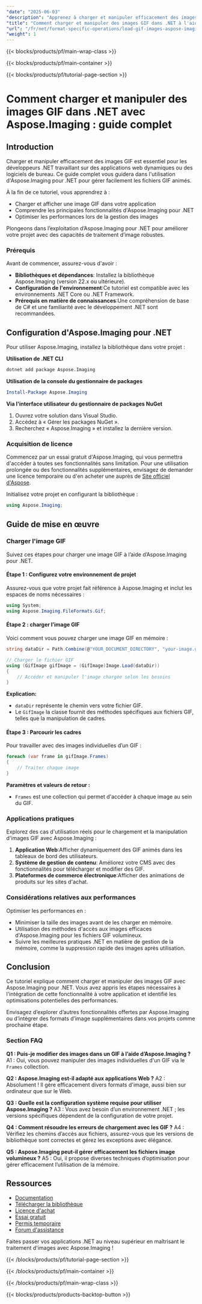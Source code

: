 ```yaml
---
"date": "2025-06-03"
"description": "Apprenez à charger et manipuler efficacement des images GIF dans vos applications .NET avec Aspose.Imaging. Ce guide complet couvre la configuration, des exemples de code et des conseils de performance."
"title": "Comment charger et manipuler des images GIF dans .NET à l'aide d'Aspose.Imaging ? Un guide complet"
"url": "/fr/net/format-specific-operations/load-gif-images-aspose-imaging-net-tutorial/"
"weight": 1
---
```


{{< blocks/products/pf/main-wrap-class >}}

{{< blocks/products/pf/main-container >}}

{{< blocks/products/pf/tutorial-page-section >}}
# Comment charger et manipuler des images GIF dans .NET avec Aspose.Imaging : guide complet

## Introduction

Charger et manipuler efficacement des images GIF est essentiel pour les développeurs .NET travaillant sur des applications web dynamiques ou des logiciels de bureau. Ce guide complet vous guidera dans l'utilisation d'Aspose.Imaging pour .NET pour gérer facilement les fichiers GIF animés.

À la fin de ce tutoriel, vous apprendrez à :
- Charger et afficher une image GIF dans votre application
- Comprendre les principales fonctionnalités d'Aspose.Imaging pour .NET
- Optimiser les performances lors de la gestion des images

Plongeons dans l’exploitation d’Aspose.Imaging pour .NET pour améliorer votre projet avec des capacités de traitement d’image robustes.

### Prérequis

Avant de commencer, assurez-vous d'avoir :
- **Bibliothèques et dépendances**: Installez la bibliothèque Aspose.Imaging (version 22.x ou ultérieure).
- **Configuration de l'environnement**:Ce tutoriel est compatible avec les environnements .NET Core ou .NET Framework.
- **Prérequis en matière de connaissances**:Une compréhension de base de C# et une familiarité avec le développement .NET sont recommandées.

## Configuration d'Aspose.Imaging pour .NET

Pour utiliser Aspose.Imaging, installez la bibliothèque dans votre projet :

**Utilisation de .NET CLI**

```bash
dotnet add package Aspose.Imaging
```

**Utilisation de la console du gestionnaire de packages**

```powershell
Install-Package Aspose.Imaging
```

**Via l'interface utilisateur du gestionnaire de packages NuGet**

1. Ouvrez votre solution dans Visual Studio.
2. Accédez à « Gérer les packages NuGet ».
3. Recherchez « Aspose.Imaging » et installez la dernière version.

### Acquisition de licence

Commencez par un essai gratuit d'Aspose.Imaging, qui vous permettra d'accéder à toutes ses fonctionnalités sans limitation. Pour une utilisation prolongée ou des fonctionnalités supplémentaires, envisagez de demander une licence temporaire ou d'en acheter une auprès de [Site officiel d'Aspose](https://purchase.aspose.com/buy).

Initialisez votre projet en configurant la bibliothèque :

```csharp
using Aspose.Imaging;
```

## Guide de mise en œuvre

### Charger l'image GIF

Suivez ces étapes pour charger une image GIF à l’aide d’Aspose.Imaging pour .NET.

#### Étape 1 : Configurez votre environnement de projet

Assurez-vous que votre projet fait référence à Aspose.Imaging et inclut les espaces de noms nécessaires :

```csharp
using System;
using Aspose.Imaging.FileFormats.Gif;
```

#### Étape 2 : charger l’image GIF

Voici comment vous pouvez charger une image GIF en mémoire :

```csharp
string dataDir = Path.Combine(@"YOUR_DOCUMENT_DIRECTORY", "your-image.gif");

// Charger le fichier GIF
using (GifImage gifImage = (GifImage)Image.Load(dataDir))
{
    // Accéder et manipuler l'image chargée selon les besoins
}
```

**Explication:**
- `dataDir` représente le chemin vers votre fichier GIF.
- Le `GifImage` la classe fournit des méthodes spécifiques aux fichiers GIF, telles que la manipulation de cadres.

#### Étape 3 : Parcourir les cadres

Pour travailler avec des images individuelles d’un GIF :

```csharp
foreach (var frame in gifImage.Frames)
{
    // Traiter chaque image
}
```

**Paramètres et valeurs de retour :**
- `Frames` est une collection qui permet d'accéder à chaque image au sein du GIF.

### Applications pratiques

Explorez des cas d'utilisation réels pour le chargement et la manipulation d'images GIF avec Aspose.Imaging :
1. **Application Web**:Afficher dynamiquement des GIF animés dans les tableaux de bord des utilisateurs.
2. **Système de gestion de contenu**: Améliorez votre CMS avec des fonctionnalités pour télécharger et modifier des GIF.
3. **Plateformes de commerce électronique**:Afficher des animations de produits sur les sites d'achat.

### Considérations relatives aux performances

Optimiser les performances en :
- Minimiser la taille des images avant de les charger en mémoire.
- Utilisation des méthodes d'accès aux images efficaces d'Aspose.Imaging pour les fichiers GIF volumineux.
- Suivre les meilleures pratiques .NET en matière de gestion de la mémoire, comme la suppression rapide des images après utilisation.

## Conclusion

Ce tutoriel explique comment charger et manipuler des images GIF avec Aspose.Imaging pour .NET. Vous avez appris les étapes nécessaires à l'intégration de cette fonctionnalité à votre application et identifié les optimisations potentielles des performances.

Envisagez d’explorer d’autres fonctionnalités offertes par Aspose.Imaging ou d’intégrer des formats d’image supplémentaires dans vos projets comme prochaine étape.

### Section FAQ

**Q1 : Puis-je modifier des images dans un GIF à l’aide d’Aspose.Imaging ?**
A1 : Oui, vous pouvez manipuler des images individuelles d'un GIF via le `Frames` collection.

**Q2 : Aspose.Imaging est-il adapté aux applications Web ?**
A2 : Absolument ! Il gère efficacement divers formats d'image, aussi bien sur ordinateur que sur le Web.

**Q3 : Quelle est la configuration système requise pour utiliser Aspose.Imaging ?**
A3 : Vous avez besoin d’un environnement .NET ; les versions spécifiques dépendent de la configuration de votre projet.

**Q4 : Comment résoudre les erreurs de chargement avec les GIF ?**
A4 : Vérifiez les chemins d’accès aux fichiers, assurez-vous que les versions de bibliothèque sont correctes et gérez les exceptions avec élégance.

**Q5 : Aspose.Imaging peut-il gérer efficacement les fichiers image volumineux ?**
A5 : Oui, il propose diverses techniques d’optimisation pour gérer efficacement l’utilisation de la mémoire.

## Ressources
- [Documentation](https://reference.aspose.com/imaging/net/)
- [Télécharger la bibliothèque](https://releases.aspose.com/imaging/net/)
- [Licence d'achat](https://purchase.aspose.com/buy)
- [Essai gratuit](https://releases.aspose.com/imaging/net/)
- [Permis temporaire](https://purchase.aspose.com/temporary-license/)
- [Forum d'assistance](https://forum.aspose.com/c/imaging/10)

Faites passer vos applications .NET au niveau supérieur en maîtrisant le traitement d'images avec Aspose.Imaging !

{{< /blocks/products/pf/tutorial-page-section >}}

{{< /blocks/products/pf/main-container >}}

{{< /blocks/products/pf/main-wrap-class >}}

{{< blocks/products/products-backtop-button >}}